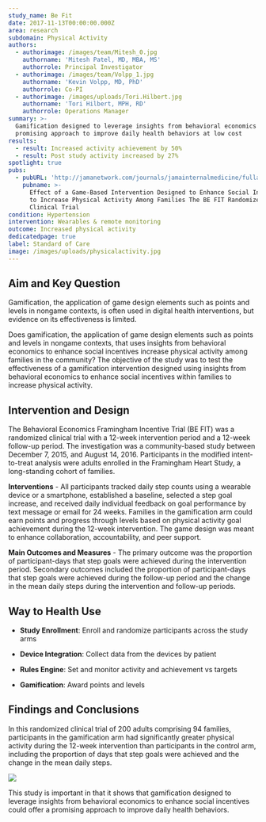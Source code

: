 ```yaml
---
study_name: Be Fit
date: 2017-11-13T00:00:00.000Z
area: research
subdomain: Physical Activity
authors:
  - authorimage: /images/team/Mitesh_0.jpg
    authorname: 'Mitesh Patel, MD, MBA, MS'
    authorrole: Principal Investigator
  - authorimage: /images/team/Volpp_1.jpg
    authorname: 'Kevin Volpp, MD, PhD'
    authorrole: Co-PI
  - authorimage: /images/uploads/Tori.Hilbert.jpg
    authorname: 'Tori Hilbert, MPH, RD'
    authorrole: Operations Manager
summary: >-
  Gamification designed to leverage insights from behavioral economics offers a
  promising approach to improve daily health behaviors at low cost
results:
  - result: Increased activity achievement by 50%
  - result: Post study activity increased by 27%
spotlight: true
pubs:
  - pubURL: 'http://jamanetwork.com/journals/jamainternalmedicine/fullarticle/2655242'
    pubname: >-
      Effect of a Game-Based Intervention Designed to Enhance Social Incentives
      to Increase Physical Activity Among Families The BE FIT Randomized
      Clinical Trial
condition: Hypertension
intervention: Wearables & remote monitoring
outcome: Increased physical activity
dedicatedpage: true
label: Standard of Care 
image: /images/uploads/physicalactivity.jpg
---
```


## Aim and Key Question

Gamification, the application of game design elements such as points and levels in nongame contexts, is often used in digital health interventions, but evidence on its effectiveness is limited. 

Does gamification, the application of game design elements such as points and levels in nongame contexts, that uses insights from behavioral economics to enhance social incentives increase physical activity among families in the community? The objective of the study was to test the effectiveness of a gamification intervention designed using insights from behavioral economics to enhance social incentives within families to increase physical activity.

## Intervention and Design

The Behavioral Economics Framingham Incentive Trial (BE FIT) was a randomized clinical trial with a 12-week intervention period and a 12-week follow-up period. The investigation was a community-based study between December 7, 2015, and August 14, 2016. Participants in the modified intent-to-treat analysis were adults enrolled in the Framingham Heart Study, a long-standing cohort of families.

**Interventions** - All participants tracked daily step counts using a wearable device or a smartphone, established a baseline, selected a step goal increase, and received daily individual feedback on goal performance by text message or email for 24 weeks. Families in the gamification arm could earn points and progress through levels based on physical activity goal achievement during the 12-week intervention. The game design was meant to enhance collaboration, accountability, and peer support.

**Main Outcomes and Measures** - The primary outcome was the proportion of participant-days that step goals were achieved during the intervention period. Secondary outcomes included the proportion of participant-days that step goals were achieved during the follow-up period and the change in the mean daily steps during the intervention and follow-up periods.

## Way to Health Use

- **Study Enrollment**: Enroll and randomize participants across the study arms

- **Device Integration**: Collect data from the devices by patient

- **Rules Engine**: Set and monitor activity and achievement vs targets

- **Gamification**: Award points and levels


## Findings and Conclusions

In this randomized clinical trial of 200 adults comprising 94 families, participants in the gamification arm had significantly greater physical activity during the 12-week intervention than participants in the control arm, including the proportion of days that step goals were achieved and the change in the mean daily steps.

<img class="center" src="/images/peng/befit.png" />

This study is important in that it shows that gamification designed to leverage insights from behavioral economics to enhance social incentives could offer a promising approach to improve daily health behaviors.
